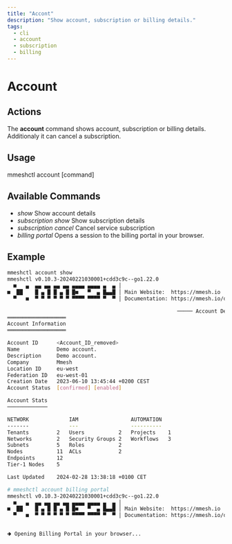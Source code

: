 ```yaml
---
title: "Accont"
description: "Show account, subscription or billing details."
tags:
  - cli
  - account
  - subscription
  - billing
---
```


# Account

## Actions

The **account** command shows account, subscription or billing details. Additionaly it can cancel a subscription.

## Usage

  mmeshctl account [command]

## Available Commands

- *show*         Show account details
- *subscription show* Show subscription details 
- *subscription cancel* Cancel service subscription
- *billing portal* Opens a session to the billing portal in your browser.

## Example

```bash
mmeshctl account show
mmeshctl v0.10.3-20240221030001+cdd3c9c--go1.22.0
  ■   ▄  ▄▄ ▄▄ ▄▄ ▄▄ ▄▄▄▄ ▄▄▄▄ ▄  ▄ │
■  ██    █ ▄ █ █ ▄ █ █■   ▀  ▄ █▄▄█ │ Main Website:  https://mmesh.io
  ▀   ■  ▀ ▀ ▀ ▀ ▀ ▀ ▀▀▀▀ ▀▀▀▀ ▀  ▀ │ Documentation: https://mmesh.io/docs

                                                       ───── Account Details ≡
═══════════════════
Account Information
═══════════════════

Account ID    	<Account_ID_removed> 	
Name          	Demo account.                        	
Description   	Demo account.                        	
Company       	Mmesh                                	
Location ID   	eu-west                              	
Federation ID 	eu-west-01                           	
Creation Date 	2023-06-10 13:45:44 +0200 CEST       	
Account Status	[confirmed] [enabled]                	

Account Stats
─────────────

NETWORK     	  	IAM            	 	AUTOMATION	 	
-------     	  	---            	 	----------	 	
Tenants     	2 	Users          	2	Projects  	1	
Networks    	2 	Security Groups	2	Workflows 	3	
Subnets     	5 	Roles          	2	
Nodes       	11	ACLs           	2	
Endpoints   	12	
Tier-1 Nodes	5 	

Last Updated	2024-02-28 13:38:18 +0100 CET	

# mmeshctl account billing portal
mmeshctl v0.10.3-20240221030001+cdd3c9c--go1.22.0
  ■   ▄  ▄▄ ▄▄ ▄▄ ▄▄ ▄▄▄▄ ▄▄▄▄ ▄  ▄ │
■  ██    █ ▄ █ █ ▄ █ █■   ▀  ▄ █▄▄█ │ Main Website:  https://mmesh.io
  ▀   ■  ▀ ▀ ▀ ▀ ▀ ▀ ▀▀▀▀ ▀▀▀▀ ▀  ▀ │ Documentation: https://mmesh.io/docs


🢂 Opening Billing Portal in your browser...

```

